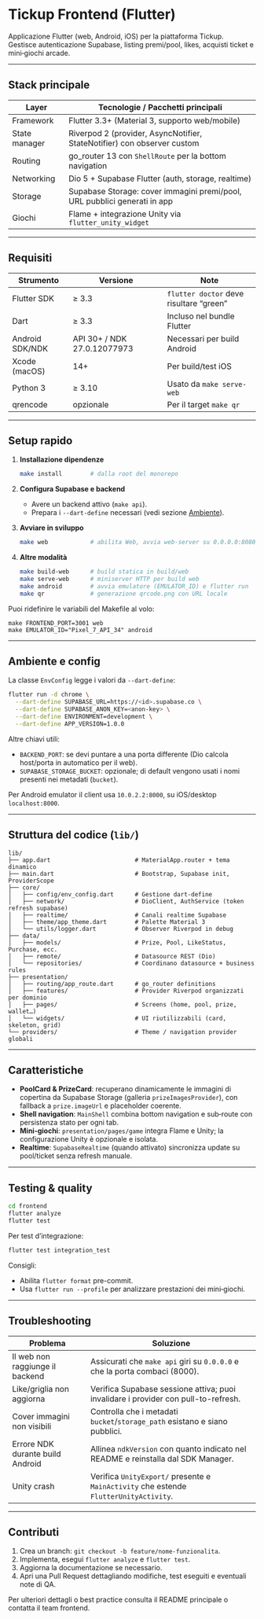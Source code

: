 # Tickup Frontend (Flutter)

Applicazione Flutter (web, Android, iOS) per la piattaforma Tickup.  
Gestisce autenticazione Supabase, listing premi/pool, likes, acquisti ticket e mini‑giochi arcade.

---

## Stack principale

| Layer          | Tecnologie / Pacchetti principali                                          |
|----------------|-----------------------------------------------------------------------------|
| Framework      | Flutter 3.3+ (Material 3, supporto web/mobile)                              |
| State manager  | Riverpod 2 (provider, AsyncNotifier, StateNotifier) con observer custom     |
| Routing        | go_router 13 con `ShellRoute` per la bottom navigation                      |
| Networking     | Dio 5 + Supabase Flutter (auth, storage, realtime)                          |
| Storage        | Supabase Storage: cover immagini premi/pool, URL pubblici generati in app   |
| Giochi         | Flame + integrazione Unity via `flutter_unity_widget`                       |

---

## Requisiti

| Strumento        | Versione | Note                                                        |
|------------------|----------|-------------------------------------------------------------|
| Flutter SDK      | ≥ 3.3    | `flutter doctor` deve risultare “green”                     |
| Dart             | ≥ 3.3    | Incluso nel bundle Flutter                                   |
| Android SDK/NDK  | API 30+ / NDK 27.0.12077973 | Necessari per build Android             |
| Xcode (macOS)    | 14+      | Per build/test iOS                                          |
| Python 3         | ≥ 3.10   | Usato da `make serve-web`                                    |
| qrencode         | opzionale| Per il target `make qr`                                      |

---

## Setup rapido

1. **Installazione dipendenze**
   ```bash
   make install        # dalla root del monorepo
   ```

2. **Configura Supabase e backend**
   - Avere un backend attivo (`make api`).
   - Prepara i `--dart-define` necessari (vedi sezione [Ambiente](#ambiente-e-config)).

3. **Avviare in sviluppo**
   ```bash
   make web            # abilita Web, avvia web-server su 0.0.0.0:8080
   ```

4. **Altre modalità**
   ```bash
   make build-web      # build statica in build/web
   make serve-web      # miniserver HTTP per build web
   make android        # avvia emulatore (EMULATOR_ID) e flutter run
   make qr             # generazione qrcode.png con URL locale
   ```

Puoi ridefinire le variabili del Makefile al volo:
```
make FRONTEND_PORT=3001 web
make EMULATOR_ID="Pixel_7_API_34" android
```

---

## Ambiente e config

La classe `EnvConfig` legge i valori da `--dart-define`:

```bash
flutter run -d chrome \
  --dart-define SUPABASE_URL=https://<id>.supabase.co \
  --dart-define SUPABASE_ANON_KEY=<anon-key> \
  --dart-define ENVIRONMENT=development \
  --dart-define APP_VERSION=1.0.0
```

Altre chiavi utili:

- `BACKEND_PORT`: se devi puntare a una porta differente (Dio calcola host/porta in automatico per il web).
- `SUPABASE_STORAGE_BUCKET`: opzionale; di default vengono usati i nomi presenti nei metadati (`bucket`).

Per Android emulator il client usa `10.0.2.2:8000`, su iOS/desktop `localhost:8000`.

---

## Struttura del codice (`lib/`)

```
lib/
├── app.dart                        # MaterialApp.router + tema dinamico
├── main.dart                       # Bootstrap, Supabase init, ProviderScope
├── core/
│   ├── config/env_config.dart      # Gestione dart-define
│   ├── network/                    # DioClient, AuthService (token refresh supabase)
│   ├── realtime/                   # Canali realtime Supabase
│   ├── theme/app_theme.dart        # Palette Material 3
│   └── utils/logger.dart           # Observer Riverpod in debug
├── data/
│   ├── models/                     # Prize, Pool, LikeStatus, Purchase, ecc.
│   ├── remote/                     # Datasource REST (Dio)
│   └── repositories/               # Coordinano datasource + business rules
├── presentation/
│   ├── routing/app_route.dart      # go_router definitions
│   ├── features/                   # Provider Riverpod organizzati per dominio
│   ├── pages/                      # Screens (home, pool, prize, wallet…)
│   └── widgets/                    # UI riutilizzabili (card, skeleton, grid)
└── providers/                      # Theme / navigation provider globali
```

---

## Caratteristiche

- **PoolCard & PrizeCard**: recuperano dinamicamente le immagini di copertina da Supabase Storage (galleria `prizeImagesProvider`), con fallback a `prize.imageUrl` e placeholder coerente.
- **Shell navigation**: `MainShell` combina bottom navigation e sub‑route con persistenza stato per ogni tab.
- **Mini-giochi**: `presentation/pages/game` integra Flame e Unity; la configurazione Unity è opzionale e isolata.
- **Realtime**: `SupabaseRealtime` (quando attivato) sincronizza update su pool/ticket senza refresh manuale.

---

## Testing & quality

```bash
cd frontend
flutter analyze
flutter test
```

Per test d’integrazione:
```bash
flutter test integration_test
```

Consigli:
- Abilita `flutter format` pre-commit.
- Usa `flutter run --profile` per analizzare prestazioni dei mini‑giochi.

---

## Troubleshooting

| Problema                                   | Soluzione                                                                 |
|--------------------------------------------|---------------------------------------------------------------------------|
| Il web non raggiunge il backend            | Assicurati che `make api` giri su `0.0.0.0` e che la porta combaci (8000).|
| Like/griglia non aggiorna                  | Verifica Supabase sessione attiva; puoi invalidare i provider con pull-to-refresh.|
| Cover immagini non visibili                | Controlla che i metadati `bucket`/`storage_path` esistano e siano pubblici.|
| Errore NDK durante build Android           | Allinea `ndkVersion` con quanto indicato nel README e reinstalla dal SDK Manager.|
| Unity crash                                | Verifica `UnityExport/` presente e `MainActivity` che estende `FlutterUnityActivity`.|

---

## Contributi

1. Crea un branch: `git checkout -b feature/nome-funzionalita`.
2. Implementa, esegui `flutter analyze` e `flutter test`.
3. Aggiorna la documentazione se necessario.
4. Apri una Pull Request dettagliando modifiche, test eseguiti e eventuali note di QA.

Per ulteriori dettagli o best practice consulta il README principale o contatta il team frontend.
